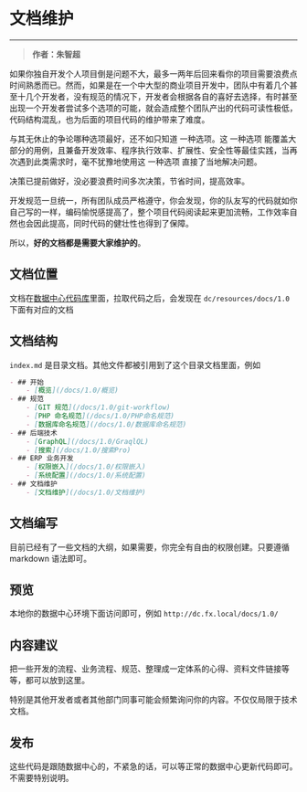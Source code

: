 # 文档维护

---

>**作者：朱智超**

如果你独自开发个人项目倒是问题不大，最多一两年后回来看你的项目需要浪费点时间熟悉而已。然而，如果是在一个中大型的商业项目开发中，团队中有着几个甚至十几个开发者，没有规范的情况下，开发者会根据各自的喜好去选择，有时甚至出现一个开发者尝试多个选项的可能，就会造成整个团队产出的代码可读性极低，代码结构混乱，也为后面的项目代码的维护带来了难度。

与其无休止的争论哪种选项最好，还不如只知道 一种选项。这 一种选项 能覆盖大部分的用例，且兼备开发效率、程序执行效率、扩展性、安全性等最佳实践，当再次遇到此类需求时，毫不犹豫地使用这 一种选项 直接了当地解决问题。

决策已提前做好，没必要浪费时间多次决策，节省时间，提高效率。

开发规范一旦统一，所有团队成员严格遵守，你会发现，你的队友写的代码就如你自己写的一样，编码愉悦感提高了，整个项目代码阅读起来更加流畅，工作效率自然也会因此提高，同时代码的健壮性也得到了保障。


所以，**好的文档都是需要大家维护的**。


## 文档位置

文档在[数据中心代码库](http://gitlab.1fangxin.cn/fangxin/dc)里面，拉取代码之后，会发现在 `dc/resources/docs/1.0` 下面有对应的文档

## 文档结构

`index.md` 是目录文档。其他文件都被引用到了这个目录文档里面，例如

```markdown
- ## 开始
    - [概览](/docs/1.0/概览)
- ## 规范
    - [GIT 规范](/docs/1.0/git-workflow)
    - [PHP 命名规范](/docs/1.0/PHP命名规范)
    - [数据库命名规范](/docs/1.0/数据库命名规范)
- ## 后端技术
    - [GraphQL](/docs/1.0/GraqlQL)
    - [搜索](/docs/1.0/搜索Pro)
- ## ERP 业务开发
    - [权限嵌入](/docs/1.0/权限嵌入)
    - [系统配置](/docs/1.0/系统配置)
- ## 文档维护
    - [文档维护](/docs/1.0/文档维护)
```

## 文档编写

目前已经有了一些文档的大纲，如果需要，你完全有自由的权限创建。只要遵循 markdown 语法即可。

## 预览

本地你的数据中心环境下面访问即可，例如 `http://dc.fx.local/docs/1.0/`

## 内容建议

把一些开发的流程、业务流程、规范、整理成一定体系的心得、资料文件链接等等，都可以放到这里。

特别是其他开发者或者其他部门同事可能会频繁询问你的内容。不仅仅局限于技术文档。

## 发布

这些代码是跟随数据中心的，不紧急的话，可以等正常的数据中心更新代码即可。不需要特别说明。
